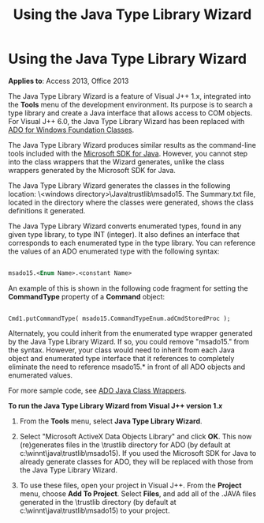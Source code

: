 ﻿---
title: Using the Java Type Library Wizard
TOCTitle: Using the Java Type Library Wizard
ms:assetid: 96af770c-c7c2-c905-3c3e-383a5b99cab2
ms:mtpsurl: https://msdn.microsoft.com/library/JJ249670(v=office.15)
ms:contentKeyID: 48546455
ms.date: 09/18/2015
mtps_version: v=office.15
---

# Using the Java Type Library Wizard


**Applies to**: Access 2013, Office 2013

The Java Type Library Wizard is a feature of Visual J++ 1.x, integrated into the **Tools** menu of the development environment. Its purpose is to search a type library and create a Java interface that allows access to COM objects. For Visual J++ 6.0, the Java Type Library Wizard has been replaced with [ADO for Windows Foundation Classes](ado-wfc-programming.md).

The Java Type Library Wizard produces similar results as the command-line tools included with the [Microsoft SDK for Java](using-the-microsoft-sdk-for-java.md). However, you cannot step into the class wrappers that the Wizard generates, unlike the class wrappers generated by the Microsoft SDK for Java.

The Java Type Library Wizard generates the classes in the following location: \\\<windows directory\>\\Java\\trustlib\\msado15. The Summary.txt file, located in the directory where the classes were generated, shows the class definitions it generated.

The Java Type Library Wizard converts enumerated types, found in any given type library, to type INT (integer). It also defines an interface that corresponds to each enumerated type in the type library. You can reference the values of an ADO enumerated type with the following syntax:

```vb 
 
msado15.<Enum Name>.<constant Name> 
```

An example of this is shown in the following code fragment for setting the **CommandType** property of a **Command** object:

```vb 
 
Cmd1.putCommandType( msado15.CommandTypeEnum.adCmdStoredProc ); 
```

Alternately, you could inherit from the enumerated type wrapper generated by the Java Type Library Wizard. If so, you could remove "msado15." from the syntax. However, your class would need to inherit from each Java object and enumerated type interface that it references to completely eliminate the need to reference msado15.\* in front of all ADO objects and enumerated values.

For more sample code, see [ADO Java Class Wrappers](ado-java-class-wrappers.md).

**To run the Java Type Library Wizard from Visual J++ version 1.*x***

1.  From the **Tools** menu, select **Java Type Library Wizard**.

2.  Select "Microsoft ActiveX Data Objects Library" and click **OK**. This now (re)generates files in the \\trustlib directory for ADO (by default at c:\\winnt\\java\\trustlib\\msado15). If you used the Microsoft SDK for Java to already generate classes for ADO, they will be replaced with those from the Java Type Library Wizard.

3.  To use these files, open your project in Visual J++. From the **Project** menu, choose **Add To Project**. Select **Files**, and add all of the .JAVA files generated in the \\trustlib directory (by default at c:\\winnt\\java\\trustlib\\msado15) to your project.

